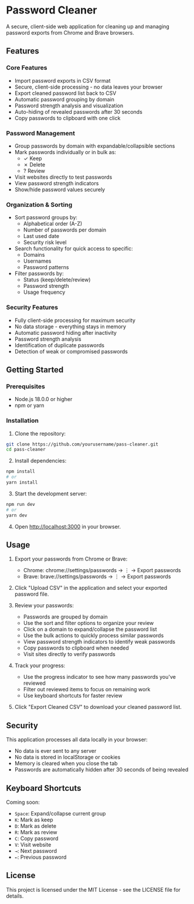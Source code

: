 # Password Cleaner

A secure, client-side web application for cleaning up and managing password exports from Chrome and Brave browsers.

## Features

### Core Features
- Import password exports in CSV format
- Secure, client-side processing - no data leaves your browser
- Export cleaned password list back to CSV
- Automatic password grouping by domain
- Password strength analysis and visualization
- Auto-hiding of revealed passwords after 30 seconds
- Copy passwords to clipboard with one click

### Password Management
- Group passwords by domain with expandable/collapsible sections
- Mark passwords individually or in bulk as:
  - ✓ Keep
  - ✗ Delete
  - ? Review
- Visit websites directly to test passwords
- View password strength indicators
- Show/hide password values securely

### Organization & Sorting
- Sort password groups by:
  - Alphabetical order (A-Z)
  - Number of passwords per domain
  - Last used date
  - Security risk level
- Search functionality for quick access to specific:
  - Domains
  - Usernames
  - Password patterns
- Filter passwords by:
  - Status (keep/delete/review)
  - Password strength
  - Usage frequency

### Security Features
- Fully client-side processing for maximum security
- No data storage - everything stays in memory
- Automatic password hiding after inactivity
- Password strength analysis
- Identification of duplicate passwords
- Detection of weak or compromised passwords

## Getting Started

### Prerequisites

- Node.js 18.0.0 or higher
- npm or yarn

### Installation

1. Clone the repository:
```bash
git clone https://github.com/yourusername/pass-cleaner.git
cd pass-cleaner
```

2. Install dependencies:
```bash
npm install
# or
yarn install
```

3. Start the development server:
```bash
npm run dev
# or
yarn dev
```

4. Open [http://localhost:3000](http://localhost:3000) in your browser.

## Usage

1. Export your passwords from Chrome or Brave:
   - Chrome: chrome://settings/passwords → ⋮ → Export passwords
   - Brave: brave://settings/passwords → ⋮ → Export passwords

2. Click "Upload CSV" in the application and select your exported password file.

3. Review your passwords:
   - Passwords are grouped by domain
   - Use the sort and filter options to organize your review
   - Click on a domain to expand/collapse the password list
   - Use the bulk actions to quickly process similar passwords
   - View password strength indicators to identify weak passwords
   - Copy passwords to clipboard when needed
   - Visit sites directly to verify passwords

4. Track your progress:
   - Use the progress indicator to see how many passwords you've reviewed
   - Filter out reviewed items to focus on remaining work
   - Use keyboard shortcuts for faster review

5. Click "Export Cleaned CSV" to download your cleaned password list.

## Security

This application processes all data locally in your browser:
- No data is ever sent to any server
- No data is stored in localStorage or cookies
- Memory is cleared when you close the tab
- Passwords are automatically hidden after 30 seconds of being revealed

## Keyboard Shortcuts

Coming soon:
- `Space`: Expand/collapse current group
- `K`: Mark as keep
- `D`: Mark as delete
- `R`: Mark as review
- `C`: Copy password
- `V`: Visit website
- `→`: Next password
- `←`: Previous password

## License

This project is licensed under the MIT License - see the LICENSE file for details.
